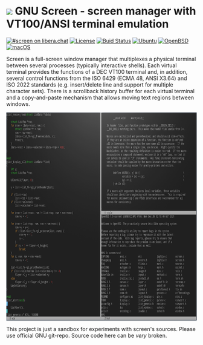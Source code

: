 # ![](https://raw.githubusercontent.com/alexander-naumov/screen/main/favicon.png) GNU Screen - screen manager with VT100/ANSI terminal emulation

[![#screen on libera.chat](https://img.shields.io/badge/IRC-%23screen-blue)](https://kiwiirc.com/nextclient/irc.libera.chat/#screen)
[![License](https://img.shields.io/github/license/alexander-naumov/screen)](https://github.com/alexander-naumov/screen/COPYING)
[![Buid Status](https://app.travis-ci.com/alexander-naumov/screen.svg?branch=main&status=started)](https://app.travis-ci.com/github/alexander-naumov/screen)
[![Ubuntu](https://github.com/alexander-naumov/screen/actions/workflows/ubuntu.yml/badge.svg)](https://github.com/alexander-naumov/screen/actions/workflows/ubuntu.yml)
[![OpenBSD](https://github.com/alexander-naumov/screen/actions/workflows/openbsd.yml/badge.svg)](https://github.com/alexander-naumov/screen/actions/workflows/openbsd.yml)
[![macOS](https://github.com/alexander-naumov/screen/actions/workflows/macos.yml/badge.svg)](https://github.com/alexander-naumov/screen/actions/workflows/macos.yml)

Screen is a full-screen window manager that multiplexes a physical
terminal between several processes (typically interactive shells).
Each virtual terminal provides the functions of a DEC VT100 terminal
and, in addition, several control functions from the ISO 6429
(ECMA 48, ANSI X3.64) and ISO 2022 standards (e.g. insert/delete
line and support for  multiple character sets).
There is a scrollback history buffer for each virtual terminal and
a copy-and-paste mechanism that allows moving text regions between
windows.

<img align="center" src="screenshot.png" height="550">

This project is just a sandbox for experiments with screen's sources.
Please use official GNU git-repo. Source code here can be *very* broken.
